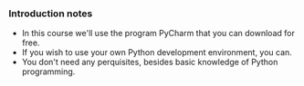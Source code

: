 ### Introduction notes
- In this course we'll use the program PyCharm that you can download for free. 
- If you wish to use your own Python development environment, you can.
- You don't need any perquisites, besides basic knowledge of Python programming.


